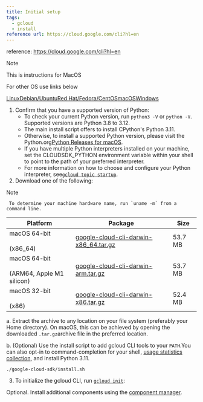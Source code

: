 ```yaml
---
title: Initial setup
tags:
  - gcloud
  - install
reference url: https://cloud.google.com/cli?hl=en
---
```

reference: https://cloud.google.com/cli?hl=en

> [!NOTE]
>  This is instructions for MacOS
>  
>  For other OS use links below

[Linux](https://cloud.google.com/sdk/docs/install#linux)[Debian/Ubuntu](https://cloud.google.com/sdk/docs/install#debianubuntu)[Red Hat/Fedora/CentOS](https://cloud.google.com/sdk/docs/install#red-hatfedoracentos)[macOS](https://cloud.google.com/sdk/docs/install#macos)[Windows](https://cloud.google.com/sdk/docs/install#windows)

1. Confirm that you have a supported version of Python:
    - To check your current Python version, run `python3 -V` or `python -V`. Supported versions are Python 3.8 to 3.12.
    - The main install script offers to install CPython's Python 3.11.
    - Otherwise, to install a supported Python version, please visit the Python.org[Python Releases for macOS](https://www.python.org/downloads/macos/).
    - If you have multiple Python interpreters installed on your machine, set the CLOUDSDK_PYTHON environment variable within your shell to point to the path of your preferred interpreter.
    - For more information on how to choose and configure your Python interpreter, see[`gcloud topic startup`](https://cloud.google.com/sdk/gcloud/reference/topic/startup).
2. Download one of the following:
    

> [!NOTE]
>      To determine your machine hardware name, run `uname -m` from a command line.

    
| Platform                                      | Package                                                                                                                                   | Size    |
| --------------------------------------------- | ----------------------------------------------------------------------------------------------------------------------------------------- | ------- |
| macOS 64-bit<br><br>(x86_64)                  | [google-cloud-cli-darwin-x86_64.tar.gz](https://dl.google.com/dl/cloudsdk/channels/rapid/downloads/google-cloud-cli-darwin-x86_64.tar.gz) | 53.7 MB |
| macOS 64-bit<br><br>(ARM64, Apple M1 silicon) | [google-cloud-cli-darwin-arm.tar.gz](https://dl.google.com/dl/cloudsdk/channels/rapid/downloads/google-cloud-cli-darwin-arm.tar.gz)       | 53.7 MB |
| macOS 32-bit<br><br>(x86)                     | [google-cloud-cli-darwin-x86.tar.gz](https://dl.google.com/dl/cloudsdk/channels/rapid/downloads/google-cloud-cli-darwin-x86.tar.gz)       | 52.4 MB |

a. Extract the archive to any location on your file system (preferably your Home directory). On macOS, this can be achieved by opening the downloaded `.tar.gz`archive file in the preferred location.

b. (Optional) Use the install script to add gcloud CLI tools to your `PATH`.You can also opt-in to command-completion for your shell, [usage statistics collection](https://cloud.google.com/sdk/docs/usage-statistics), and install Python 3.11.
       
   
    ./google-cloud-sdk/install.sh
    
3. To initialize the gcloud CLI, run [`gcloud init`](https://cloud.google.com/sdk/gcloud/reference/init):


  Optional. Install additional components using the [component manager](https://cloud.google.com/sdk/docs/managing-components).
  